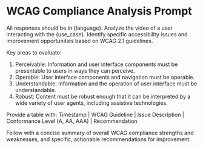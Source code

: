 # WCAG Compliance Analysis Prompt

All responses should be in {language}.
Analyze the video of a user interacting with the {use_case}.
Identify specific accessibility issues and improvement opportunities based on WCAG 2.1 guidelines.

Key areas to evaluate:
1. Perceivable: Information and user interface components must be presentable to users in ways they can perceive.
2. Operable: User interface components and navigation must be operable.
3. Understandable: Information and the operation of user interface must be understandable.
4. Robust: Content must be robust enough that it can be interpreted by a wide variety of user agents, including assistive technologies.

Provide a table with:
Timestamp | WCAG Guideline | Issue Description | Conformance Level (A, AA, AAA) | Recommendation

Follow with a concise summary of overall WCAG compliance strengths and weaknesses, and specific, actionable recommendations for improvement.